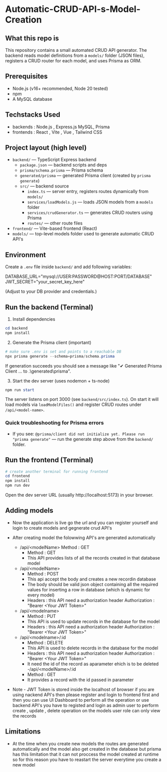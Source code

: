 # Automatic-CRUD-API-s-Model-Creation


## What this repo is

This repository contains a small automated CRUD API generator. The backend reads model definitions from a `models/` folder (JSON files), registers a CRUD router for each model, and uses Prisma as ORM.

## Prerequisites

- Node.js (v16+ recommended, Node 20 tested)
- npm
- A MySQL database 

## Techstacks Used

- backends : Node.js , Express.js MySQL, Prisma
- frontends : React , Vite , Vue , Tailwind CSS 

## Project layout (high level)

- `backend/` — TypeScript Express backend
  - `package.json` — backend scripts and deps
  - `prisma/schema.prisma` — Prisma schema
  - `generated/prisma` — generated Prisma client (created by `prisma generate`)
  - `src/` — backend source
    - `index.ts` — server entry, registers routes dynamically from `models/`
    - `services/loadModels.js` — loads JSON models from a `models` folder
    - `services/crudGenerator.ts` — generates CRUD routers using Prisma
    - `routes/` — other route files
- `frontend/` — Vite-based frontend (React)
- `models/` — top-level models folder used to generate automatic CRUD API's 

## Environment

Create a `.env` file inside `backend/` and add following variables:

DATABASE_URL="mysql://USER:PASSWORD@HOST:PORT/DATABASE"
JWT_SECRET="your_secret_key_here"

(Adjust to your DB provider and credentials.)

## Run the backend (Terminal)

1. Install dependencies

```powershell
cd backend
npm install
```

2. Generate the Prisma client (important)

```powershell
# make sure .env is set and points to a reachable DB
npx prisma generate --schema=prisma/schema.prisma
```

If generation succeeds you should see a message like "✔ Generated Prisma Client ... to .\generated\prisma".

3. Start the dev server (uses nodemon + ts-node)

```powershell
npm run start
```

The server listens on port 3000 (see `backend/src/index.ts`). On start it will load models via `loadModelFiles()` and register CRUD routes under `/api/<model-name>`.

### Quick troubleshooting for Prisma errors

- If you see: `@prisma/client did not initialize yet. Please run "prisma generate"` — run the generate step above from the `backend/` folder.

## Run the frontend (Terminal)

```powershell
# create another terminal for running frontend 
cd frontend
npm install
npm run dev
```

Open the dev server URL (usually http://localhost:5173) in your browser.

## Adding models

- Now the application is live go the url and you can register yourself and login to create models and gegnerate crud API's

- After creating model the folowwing API's are generated automatically
  - /api/\<modelName> Method : GET
    - Method : GET 
    - This  API provides lists of all the records created in that database model
  - /api/\<modelName>
    - Method : POST
    - This api accept the body and creates a new recordin database
    - The body should be valid json object containing all the required values for inserting a row in database (which is dynamic for every model)
    - Headers : this API need a authorization header 
        Authorization : "Bearer \<Your JWT Token>"
  - /api/\<modelname>
    - Method : PUT
    - This API is used to update records in the database for the model
    - Headers : this API need a authorization header 
        Authorization : "Bearer \<Your JWT Token>"
  - /api/\<modelname>/:id
    - Method : DELETE
    - This API is used to delete records in the database for the model
    - Headers : this API need a authorization header 
        Authorization : "Bearer \<Your JWT Token>"
    - It need the id of the record as aparameter ehich is to be deleted
  -/api/\<modelName>/:id
    - Method : GET
    - It provides a record with the id passed in parameter

- Note - JWT Token is stored inside the localhost of browser if you are using nackend API's then please register and login to frontend first and then you can use UI Dashboard to perform all the operation or use backend API's you have to registed and login as admin user to perform create , update , delete operation on the models user role can only view the records

## Limitations
- At the time when you create new models the routes are generated automatically and the model also get created in the database but prisma has this limitation that it can not proccess the model created at runtime so for this reason you have to reastart the server everytime you  create a new model 
